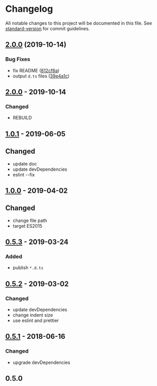 # Changelog

All notable changes to this project will be documented in this file. See [standard-version](https://github.com/conventional-changelog/standard-version) for commit guidelines.

## [2.0.0](https://github.com/aaharu/gifken/compare/v1.0.1...v2.0.0) (2019-10-14)


### Bug Fixes

* fix README ([812cf8a](https://github.com/aaharu/gifken/commit/812cf8a656d9a42ed6f8c4ac733736367957b108))
* output `d.ts` files ([39e4a1c](https://github.com/aaharu/gifken/commit/39e4a1c767e2962a6e371ce07908164ea5c75aa5))

## [2.0.0] - 2019-10-14

### Changed

- REBUILD

## [1.0.1] - 2019-06-05

## Changed

- update doc
- update devDependencies
- eslint --fix

## [1.0.0] - 2019-04-02

## Changed

- change file path
- target ES2015

## [0.5.3] - 2019-03-24

### Added

- publish `*.d.ts`

## [0.5.2] - 2019-03-02

### Changed

- update devDependencies
- change indent size
- use eslint and prettier

## [0.5.1] - 2018-06-16

### Changed

- upgrade devDependencies

## 0.5.0

[2.0.0]: https://github.com/aaharu/gifken/compare/v1.0.1...v2.0.0
[1.0.1]: https://github.com/aaharu/gifken/compare/v1.0.0...v1.0.1
[1.0.0]: https://github.com/aaharu/gifken/compare/v0.5.3...v1.0.0
[0.5.3]: https://github.com/aaharu/gifken/compare/v0.5.2...v0.5.3
[0.5.2]: https://github.com/aaharu/gifken/compare/0.5.1...v0.5.2
[0.5.1]: https://github.com/aaharu/gifken/compare/0.5.0...0.5.1
